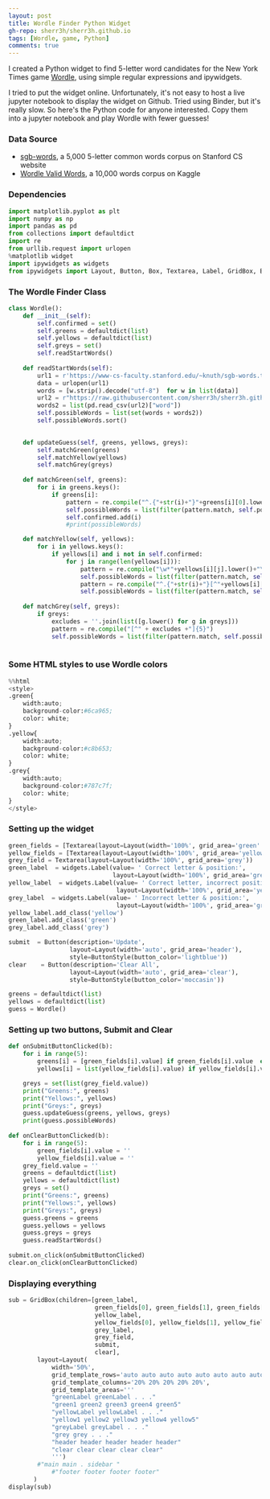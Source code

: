 ```yaml
---
layout: post
title: Wordle Finder Python Widget
gh-repo: sherr3h/sherr3h.github.io
tags: [Wordle, game, Python]
comments: true
---
```

I created a Python widget to find 5-letter word candidates for the New York Times game [Wordle](https://www.nytimes.com/games/wordle/index.html), using simple regular expressions and ipywidgets. 

I tried to put the widget online. Unfortunately, it's not easy to host a live jupyter notebook to display the widget on Github. Tried using Binder, but it's really slow. So here's the Python code for anyone interested. Copy them into a jupyter notebook and play Wordle with fewer guesses!

### Data Source
- [sgb-words](https://www-cs-faculty.stanford.edu/~knuth/sgb-words.txt), a 5,000 5-letter common words corpus on Stanford CS website
- [Wordle Valid Words](https://www.kaggle.com/datasets/bcruise/wordle-valid-words), a 10,000 words corpus on Kaggle



### Dependencies

```python
import matplotlib.pyplot as plt
import numpy as np
import pandas as pd
from collections import defaultdict
import re
from urllib.request import urlopen
%matplotlib widget
import ipywidgets as widgets
from ipywidgets import Layout, Button, Box, Textarea, Label, GridBox, ButtonStyle
```

### The Wordle Finder Class
```python
class Wordle():
    def __init__(self):
        self.confirmed = set()
        self.greens = defaultdict(list)
        self.yellows = defaultdict(list)
        self.greys = set()
        self.readStartWords()
    
    def readStartWords(self):
        url1 = r'https://www-cs-faculty.stanford.edu/~knuth/sgb-words.txt'
        data = urlopen(url1)
        words = [w.strip().decode("utf-8")  for w in list(data)]
        url2 = r"https://raw.githubusercontent.com/sherr3h/sherr3h.github.io/master/data/valid_guesses.csv"
        words2 = list(pd.read_csv(url2)["word"])
        self.possibleWords = list(set(words + words2))
        self.possibleWords.sort()
        

    def updateGuess(self, greens, yellows, greys):
        self.matchGreen(greens)
        self.matchYellow(yellows)
        self.matchGrey(greys)
        
    def matchGreen(self, greens):
        for i in greens.keys():
            if greens[i]:
                pattern = re.compile("^.{"+str(i)+"}"+greens[i][0].lower()+".*")
                self.possibleWords = list(filter(pattern.match, self.possibleWords))
                self.confirmed.add(i)
                #print(possibleWords)

    def matchYellow(self, yellows):
        for i in yellows.keys():
            if yellows[i] and i not in self.confirmed:
                for j in range(len(yellows[i])):
                    pattern = re.compile("\w*"+yellows[i][j].lower()+"\w*")# or (".*"+yellows[i][0]+".*")
                    self.possibleWords = list(filter(pattern.match, self.possibleWords))
                    pattern = re.compile("^.{"+str(i)+"}[^"+yellows[i][j].lower()+"].*")
                    self.possibleWords = list(filter(pattern.match, self.possibleWords))
                    
    def matchGrey(self, greys):
        if greys:
            excludes = ''.join(list([g.lower() for g in greys]))
            pattern = re.compile("[^" + excludes +"]{5}")
            self.possibleWords = list(filter(pattern.match, self.possibleWords))
        
```

### Some HTML styles to use Wordle colors 
```python
%%html
<style>
.green{
    width:auto;
    background-color:#6ca965;
    color: white;
}
.yellow{
    width:auto;
    background-color:#c8b653;
    color: white;
}
.grey{
    width:auto;
    background-color:#787c7f;
    color: white;
}
</style>
```

### Setting up the widget
```python
green_fields = [Textarea(layout=Layout(width='100%', grid_area='green' + str(i))) for i in range(1,6)]
yellow_fields = [Textarea(layout=Layout(width='100%', grid_area='yellow' + str(i))) for i in range(1,6)]
grey_field = Textarea(layout=Layout(width='100%', grid_area='grey'))
green_label  = widgets.Label(value= ' Correct letter & position:', 
                             layout=Layout(width='100%', grid_area='greenLabel'))
yellow_label  = widgets.Label(value= ' Correct letter, incorrect position:', 
                              layout=Layout(width='100%', grid_area='yellowLabel'))
grey_label  = widgets.Label(value= ' Incorrect letter & position:', 
                              layout=Layout(width='100%', grid_area='greyLabel'))
yellow_label.add_class('yellow')
green_label.add_class('green')
grey_label.add_class('grey')

submit  = Button(description='Update',
                 layout=Layout(width='auto', grid_area='header'),
                 style=ButtonStyle(button_color='lightblue'))
clear    = Button(description='Clear All',
                 layout=Layout(width='auto', grid_area='clear'),
                 style=ButtonStyle(button_color='moccasin'))

greens = defaultdict(list)
yellows = defaultdict(list)
guess = Wordle()
```

### Setting up two buttons, Submit and Clear 
```python
def onSubmitButtonClicked(b):
    for i in range(5):
        greens[i] = [green_fields[i].value] if green_fields[i].value  else []
        yellows[i] = list(yellow_fields[i].value) if yellow_fields[i].value else [] 

    greys = set(list(grey_field.value))
    print("Greens:", greens)
    print("Yellows:", yellows)
    print("Greys:", greys)
    guess.updateGuess(greens, yellows, greys)
    print(guess.possibleWords)
    
def onClearButtonClicked(b):
    for i in range(5):
        green_fields[i].value = ''
        yellow_fields[i].value = ''
    grey_field.value = ''
    greens = defaultdict(list)
    yellows = defaultdict(list)
    greys = set()
    print("Greens:", greens)
    print("Yellows:", yellows)
    print("Greys:", greys)
    guess.greens = greens
    guess.yellows = yellows
    guess.greys = greys
    guess.readStartWords()
    
submit.on_click(onSubmitButtonClicked)
clear.on_click(onClearButtonClicked)
```

### Displaying everything
```python
sub = GridBox(children=[green_label,
                        green_fields[0], green_fields[1], green_fields[2], green_fields[3], green_fields[4], 
                        yellow_label,
                        yellow_fields[0], yellow_fields[1], yellow_fields[2], yellow_fields[3], yellow_fields[4],
                        grey_label,
                        grey_field,
                        submit,
                        clear],
        layout=Layout(
            width='50%',
            grid_template_rows='auto auto auto auto auto auto auto auto', # auto auto',
            grid_template_columns='20% 20% 20% 20% 20%',
            grid_template_areas='''
            "greenLabel greenLabel . . ."
            "green1 green2 green3 green4 green5"
            "yellowLabel yellowLabel . . ."
            "yellow1 yellow2 yellow3 yellow4 yellow5"
            "greyLabel greyLabel . . ."
            "grey grey . . ."
            "header header header header header"
            "clear clear clear clear clear"
            ''')
        #"main main . sidebar "
            #"footer footer footer footer"
       )
display(sub)
```



